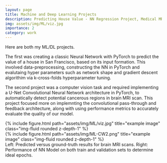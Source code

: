 ```yaml
---
layout: page
title: Machine and Deep Learning Projects
description: Predicting House Value - NN Regression Project, Medical MRI Scans - CNN Computer Vision Project
img: assets/img/ML/viz.jpg
importance: 2
category: work
---
```


Here are both my ML/DL projects.

The first was creating a classic Neural Network with PyTorch to predict the value of a house in San Francisco, based on its input formation. This involved data-preprocessing, constructing the NN in PyTorch and evalutaing hyper parameters such as network shape and gradient descent algorithim via k-cross-folds hyperparameter tuning. 

The second project was a computer vision task and required implementing a U-Net Convolutional Neural Network architecture in PyTorch, to automatically detect potential cancerous regions in brain MRI scan. This project focused more on implemnting the convolutional pass-through and feedback architecture, along with using performance metrics to accurately evaluate the quality of our model.


<div class="row justify-content-sm-center">
    <div class="col-sm mt-3 mt-md-0">
        {% include figure.html path="assets/img/ML/viz.jpg" title="example image" class="img-fluid rounded z-depth-1" %}
    </div>
    <div class="col-sm mt-3 mt-md-0">
        {% include figure.html path="assets/img/ML-CW2.png" title="example image" class="img-fluid rounded z-depth-1" %}
    </div>
</div>
<div class="caption">
    Left: Predicted versus ground-truth results for brain MRI scans. Right: Performance of NN Model on both train and validation sets to determine ideal epochs.
</div>
